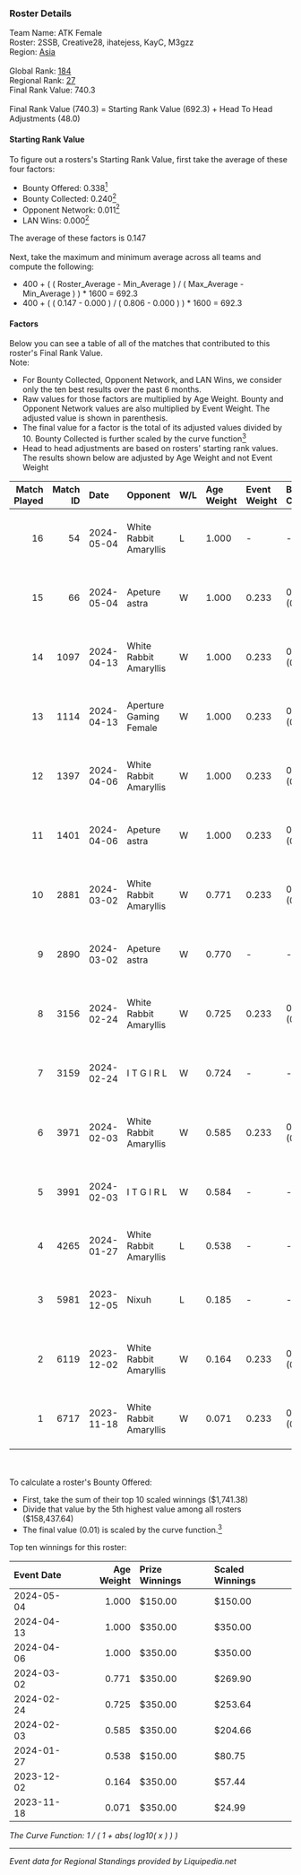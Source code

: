 ### Roster Details<br />
Team Name: ATK Female<br />
Roster: 2SSB, Creative28, ihatejess, KayC, M3gzz<br />
Region: [Asia]( ../standings_asia.md)<br />
<br />
Global Rank: [184](../standings_global.md)<br />
Regional Rank: [27]( ../standings_asia.md)<br />
Final Rank Value:  740.3<br />
<br />
Final Rank Value (740.3) = Starting Rank Value (692.3) + Head To Head Adjustments (48.0)<br />

#### Starting Rank Value<br />
To figure out a rosters's Starting Rank Value, first take the average of these four factors:<br />
- Bounty Offered: 0.338[<sup>1</sup>](#table2)
- Bounty Collected: 0.240[<sup>2</sup>](#table1)
- Opponent Network: 0.011[<sup>2</sup>](#table1)
- LAN Wins: 0.000[<sup>2</sup>](#table1)

The average of these factors is 0.147<br />
<br />
Next, take the maximum and minimum average across all teams and compute the following:<br />
- 400 + ( ( Roster_Average - Min_Average ) / ( Max_Average - Min_Average ) ) * 1600 = 692.3
- 400 + ( ( 0.147 - 0.000 ) / ( 0.806 - 0.000 ) ) * 1600 = 692.3


#### Factors<br />
Below you can see a table of all of the matches that contributed to this roster's Final Rank Value.<br />
Note:<br />

- For Bounty Collected, Opponent Network, and LAN Wins, we consider only the ten best results over the past 6 months.
- Raw values for those factors are multiplied by Age Weight. Bounty and Opponent Network values are also multiplied by Event Weight. The adjusted value is shown in parenthesis.
- The final value for a factor is the total of its adjusted values divided by 10. Bounty Collected is further scaled by the curve function[<sup>3</sup>](#curveFunction)
- Head to head adjustments are based on rosters' starting rank values. The results shown below are adjusted by Age Weight and not Event Weight
<span id="table1"></span><br />


| Match Played | Match ID | Date       | Opponent               | W/L | Age Weight | Event Weight | Bounty Collected | Opponent Network | LAN Wins      | H2H Adj. | Roster                                      |
| -: | -: | :- | :- | :- | :- | :- | :- | :- | :- | -: | :- |
|           16 |       54 | 2024-05-04 | White Rabbit Amaryllis | L   | 1.000      | -            | -                | -                | -             |   -18.64 | 2SSB, Creative28, ihatejess, KayC, M3gzz    |
|           15 |       66 | 2024-05-04 | Apeture astra          | W   | 1.000      | 0.233        | 0.000 (0.000)    | 0.000 (0.000)    | false (0.000) |     3.72 | 2SSB, Creative28, ihatejess, KayC, M3gzz    |
|           14 |     1097 | 2024-04-13 | White Rabbit Amaryllis | W   | 1.000      | 0.233        | 0.001 (0.000)    | 0.035 (0.008)    | false (0.000) |     7.05 | 2SSB, Creative28, ihatejess, KayC, M3gzz    |
|           13 |     1114 | 2024-04-13 | Aperture Gaming Female | W   | 1.000      | 0.233        | 0.001 (0.000)    | 0.000 (0.000)    | false (0.000) |     6.66 | 2SSB, Creative28, ihatejess, KayC, M3gzz    |
|           12 |     1397 | 2024-04-06 | White Rabbit Amaryllis | W   | 1.000      | 0.233        | 0.008 (0.002)    | 0.133 (0.031)    | false (0.000) |    12.98 | 2SSB, Creative28, ihatejess, KayC, M3gzz    |
|           11 |     1401 | 2024-04-06 | Apeture astra          | W   | 1.000      | 0.233        | 0.000 (0.000)    | 0.000 (0.000)    | false (0.000) |     4.24 | 2SSB, Creative28, ihatejess, KayC, M3gzz    |
|           10 |     2881 | 2024-03-02 | White Rabbit Amaryllis | W   | 0.771      | 0.233        | 0.008 (0.002)    | 0.133 (0.024)    | false (0.000) |    10.57 | Cjay, Creative28, ihatejess, KayC, queenza  |
|            9 |     2890 | 2024-03-02 | Apeture astra          | W   | 0.770      | -            | -                | -                | false (0.000) |     3.58 | Cjay, Creative28, ihatejess, KayC, queenza  |
|            8 |     3156 | 2024-02-24 | White Rabbit Amaryllis | W   | 0.725      | 0.233        | 0.008 (0.001)    | 0.133 (0.022)    | false (0.000) |    10.60 | Creative28, ihatejess, KayC, M3gzz, queenza |
|            7 |     3159 | 2024-02-24 | I T G I R L            | W   | 0.724      | -            | -                | -                | false (0.000) |     3.56 | Creative28, ihatejess, KayC, M3gzz, queenza |
|            6 |     3971 | 2024-02-03 | White Rabbit Amaryllis | W   | 0.585      | 0.233        | 0.008 (0.001)    | 0.133 (0.018)    | false (0.000) |     9.07 | Cjay, ihatejess, KayC, M3gzz, queenza       |
|            5 |     3991 | 2024-02-03 | I T G I R L            | W   | 0.584      | -            | -                | -                | -             |     3.09 | Cjay, ihatejess, KayC, M3gzz, queenza       |
|            4 |     4265 | 2024-01-27 | White Rabbit Amaryllis | L   | 0.538      | -            | -                | -                | -             |    -8.79 | Cjay, Creative28, CYA, KayC, M3gzz          |
|            3 |     5981 | 2023-12-05 | Nixuh                  | L   | 0.185      | -            | -                | -                | -             |    -3.25 | Creative28, ihatejess, KayC, M3gzz, queenza |
|            2 |     6119 | 2023-12-02 | White Rabbit Amaryllis | W   | 0.164      | 0.233        | 0.008 (0.000)    | 0.133 (0.005)    | -             |     2.47 | Creative28, ihatejess, KayC, M3gzz, queenza |
|            1 |     6717 | 2023-11-18 | White Rabbit Amaryllis | W   | 0.071      | 0.233        | 0.008 (0.000)    | 0.133 (0.002)    | -             |     1.08 | Creative28, ihatejess, KayC, M3gzz, queenza |

<br />
<span id="table2"></span><br />
To calculate a roster's Bounty Offered:<br />

- First, take the sum of their top 10 scaled winnings ($1,741.38)
- Divide that value by the 5th highest value among all rosters ($158,437.64)
- The final value (0.01) is scaled by the curve function.[<sup>3</sup>](#curveFunction)

Top ten winnings for this roster:<br />

| Event Date | Age Weight | Prize Winnings | Scaled Winnings |
| :- | -: | :- | :- |
| 2024-05-04 |      1.000 | $150.00        | $150.00         |
| 2024-04-13 |      1.000 | $350.00        | $350.00         |
| 2024-04-06 |      1.000 | $350.00        | $350.00         |
| 2024-03-02 |      0.771 | $350.00        | $269.90         |
| 2024-02-24 |      0.725 | $350.00        | $253.64         |
| 2024-02-03 |      0.585 | $350.00        | $204.66         |
| 2024-01-27 |      0.538 | $150.00        | $80.75          |
| 2023-12-02 |      0.164 | $350.00        | $57.44          |
| 2023-11-18 |      0.071 | $350.00        | $24.99          |


<span id="curveFunction"></span>_The Curve Function: 1 / ( 1 + abs( log10( x ) ) )_<br />

---
_Event data for Regional Standings provided by Liquipedia.net_<br />
